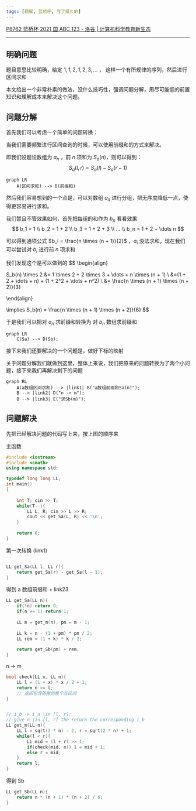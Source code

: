 ```yaml
---
tags: [题解, 蓝桥杯, 写了挺久的]
---
```




[P8762 蓝桥杯 2021 国 ABC 123 - 洛谷 | 计算机科学教育新生态](https://www.luogu.com.cn/problem/P8762)



***



## 明确问题



题目意思比较明确，给定 $1, 1, 2, 1, 2, 3, ...$ ， 这样一个有所规律的序列，然后进行区间求和



本文给出一个非常朴素的做法，没什么技巧性，强调问题分解，用尽可能低的前置知识和理解成本来解决这个问题。



## 问题分解



首先我们可以考虑一个简单的问题转换：

当我们需要频繁进行区间查询的时候，可以使用前缀和的方式来解决。

即我们设题设数组为 $a_n$ ，前 $n$ 项和为 $S_a(n)$，则可以得到： 
$$
S_a(l, r) = S_a(l) - S_a(r - 1)
$$


```mermaid
graph LR
    A(区间求和) --> B(前缀和)
```



然后我们容易想到的一个点是，可以对数组 $a_n$ 进行分组，把无序度降低一点，使得更容易进行求和。

我们暂且不管效果如何，首先把每组的和作为 $b_n$ 看看效果
$$
b_1 = 1 \\
b_2 = 1 + 2 \\
b_3 = 1 + 2 + 3 \\
... \\
b_n = 1 + 2 + \dots n
$$


可以得到通项公式 $b_i = \frac{n \times (n + 1)}{2}$ ，$a_i$ 没法求和，现在我们可以尝试对 $b_i$ 进行前 $n$ 项求和

我们发现这个是可以做到的
$$
\begin{align}

S_b(n) \times 2 &= 1 \times 2 + 2 \times 3 + \dots + n \times (n + 1) \\ 
&=(1 + 2 + \dots + n) + (1 + 2^2 + \dots + n^2) \\
&= \frac{n \times (n + 1) \times (n + 2)}{3}

\end{align}



\implies S_b(n) = \frac{n \times (n + 1) \times (n + 2)}{6}
$$


于是我们可以把对 $a_n$ 求前缀和转换为 对 $b_n$ 数组求前缀和

```mermaid
graph LR
    C(Sa) --> D(Sb);
```

接下来我们还要解决的一个问题是，做好下标的映射

关于问题分解我们就做到这里，整体上来说，我们把原来的问题转换为了两个小问题，接下来我们再解决剩下的问题



```mermaid
graph RL
    A(a数组区间求和) --> |link1| B("a数组前缀和Sa(n)");
    B --> |link2| D("n -> m");
    B --> |link3| E("求Sb(m)");
```



## 问题解决



先把已经解决问题的代码写上来，按上图的顺序来



主函数



```cpp
#include <iostream>
#include <cmath>
using namespace std;

typedef long long LL;
int main()
{
    
    int T; cin >> T;
    while(T--){
        LL L, R; cin >> L >> R;
        cout << get_Sa(L, R) << '\n';
    }
    
    return 0;
}
```



第一次转换 (link1)

```cpp

LL get_Sa(LL l, LL r){
    return get_Sa(r) - get_Sa(l - 1);
}

```





得到 a 数组前缀和 + link23

```cpp
LL get_Sa(LL n){
    if(!n) return 0;
    if(n == 1) return 1;
    
    LL m = get_m(n), pm = m - 1;
    
    LL k = n - (1 + pm) * pm / 2;
    LL rem = (1 + k) * k / 2;
    
    return get_Sb(pm) + rem;
}
```



n -> m

```cpp
bool check(LL x, LL n){
    LL l = (1 + x) * x / 2 + 1;
    return n >= l;
    // 返回包含答案的整个左区间
}


// i_b -> i_a \in [l, r];
// give n \in [l, r] the return the corresponding i_b
LL get_m(LL n){  
    LL l = sqrt(2 * n) - 2, r = sqrt(2 * n) + 1;
    while(l < r){
        LL mid = (l + r) >> 1;
        if(check(mid, n)) l = mid + 1;
        else r = mid;
    }
    return l;
}
```





得到 Sb 

```cpp
LL get_Sb(LL n){
    return n * (n + 1) * (n + 2) / 6;
}
```

